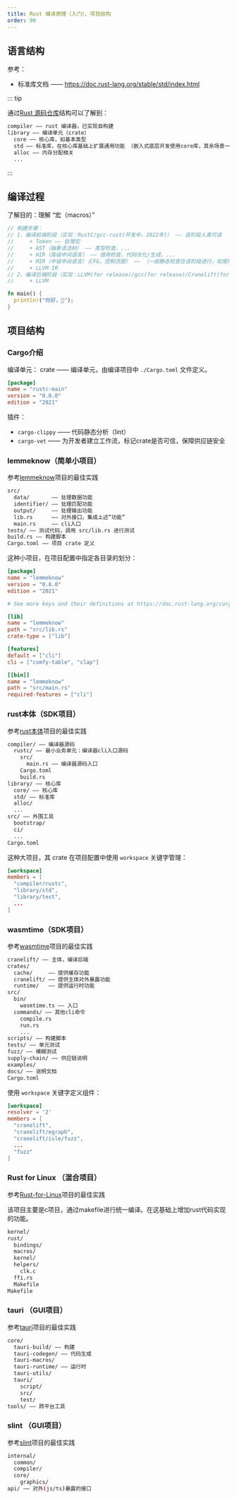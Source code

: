 ```yaml
---
title: Rust 编译原理（入门）、项目结构
order: 99
---
```


## 语言结构

参考：

+ 标准库文档 —— <https://doc.rust-lang.org/stable/std/index.html>

::: tip

通过[Rust 源码仓库](https://github.com/rust-lang/rust)结构可以了解到：

```bash
compiler —— rust 编译器，已实现自构建
library —— 编译单元（crate）
  core —— 核心库，如基本类型
  std —— 标准库，在核心库基础上扩展通用功能 （嵌入式底层开发使用core库，其余场景一般用std库足够）
  alloc —— 内存分配相关
  ...
```

:::

## 编译过程

了解目的：理解 “宏（macros）”

```rust
// 构建步骤：
// 1、编译前端阶段（实现：RustC/gcc-rust(开发中，2022年)） —— 该阶段人类可读
//     + Token —— 处理宏
//     + AST（抽象语法树） —— 类型检查、...
//     + HIR（高级中间语言） —— 借用检查、代码优化/生成、...
//     + MIR（中级中间语言）（CFG，控制流图） —— （一般静态检查在该阶段进行，如使用Miri工具进行unsafe代码安全检查）
//     + LLVM IR
// 2、编译后端阶段（实现：LLVM(for release)/gcc(for release)/Cranelift(for debug)） —— 汇编
//     + LLVM

fn main() {
  println!("你好，🦀");
}
```

## 项目结构

### Cargo介绍

编译单元：
crate —— 编译单元，由编译项目中 `./Cargo.toml` 文件定义。

```toml
[package]
name = "rustc-main"
version = "0.0.0"
edition = "2021"
```

插件：

+ `cargo-clippy` —— 代码静态分析（lint）
+ `cargo-vet` —— 为开发者建立工作流，标记crate是否可信，保障供应链安全

### lemmeknow（简单小项目）

参考[lemmeknow](https://github.com/swanandx/lemmeknow)项目的最佳实践

```bash
src/
  data/       —— 处理数据功能
  identifier/ —— 处理匹配功能
  output/     —— 处理输出功能
  lib.rs      —— 对外接口，集成上述“功能”
  main.rs     —— cli入口
tests/ —— 测试代码，调用 src/lib.rs 进行测试
build.rs —— 构建脚本
Cargo.toml —— 项目 crate 定义
```

这种小项目，在项目配置中指定各目录的划分：

```toml
[package]
name = "lemmeknow"
version = "0.8.0"
edition = "2021"

# See more keys and their definitions at https://doc.rust-lang.org/cargo/reference/manifest.html

[lib]
name = "lemmeknow"
path = "src/lib.rs"
crate-type = ["lib"]

[features]
default = ["cli"]
cli = ["comfy-table", "clap"]

[[bin]]
name = "lemmeknow"
path = "src/main.rs"
required-features = ["cli"]
```

### rust本体（SDK项目）

参考[rust本体](https://github.com/rust-lang/rust)项目的最佳实践

```bash
compiler/ —— 编译器源码
  rustc/ —— 最小业务单元：编译器cli入口源码
    src/
      main.rs —— 编译器源码入口
    Cargo.toml
    build.rs
library/ —— 核心库
  core/ —— 核心库
  std/ —— 标准库
  alloc/
  ...
src/ —— 外围工具
  bootstrap/
  ci/
  ...
Cargo.toml
```

这种大项目，其 crate 在项目配置中使用 `workspace` 关键字管理：

```toml
[workspace]
members = [
  "compiler/rustc",
  "library/std",
  "library/test",
  ...
]
```

### wasmtime（SDK项目）

参考[wasmtime](https://github.com/bytecodealliance/wasmtime)项目的最佳实践

```bash
cranelift/ —— 主体，编译后端
crates/
  cache/     —— 提供缓存功能
  cranelift/ —— 提供主体对外暴露功能
  runtime/   —— 提供运行时功能
src/
  bin/
    wasmtime.ts —— 入口
  commands/ —— 其他cli命令
    compile.rs
    run.rs
    ...
scripts/ —— 构建脚本
tests/ —— 单元测试
fuzz/ —— 模糊测试
supply-chain/ —— 供应链说明
examples/
docs/ —— 说明文档
Cargo.toml
```

使用 `workspace` 关键字定义组件：

```toml
[workspace]
resolver = '2'
members = [
  "cranelift",
  "cranelift/egraph",
  "cranelift/isle/fuzz",
  ...
  "fuzz"
]
```

### Rust for Linux （混合项目）

参考[Rust-for-Linux](https://github.com/Rust-for-Linux/linux)项目的最佳实践

该项目主要是c项目，通过makefile进行统一编译。在这基础上增加rust代码实现的功能。

```bash
kernel/
rust/
  bindings/
  macros/
  kernel/
  helpers/
    clk.c
  ffi.rs
  Makefile
Makefile
```

### tauri （GUI项目）

参考[tauri](https://github.com/tauri-apps/tauri)项目的最佳实践

```bash
core/
  tauri-build/ —— 构建
  tauri-codegen/ —— 代码生成
  tauri-macros/
  tauri-runtime/ —— 运行时
  tauri-utils/
  tauri/
    script/
    src/
    test/
tools/ —— 跨平台工具
```

### slint （GUI项目）

参考[slint](https://github.com/slint-ui/slint)项目的最佳实践

```bash
internal/
  common/
  compiler/
  core/
    graphics/
api/ —— 对外(js/ts)暴露的接口
```
